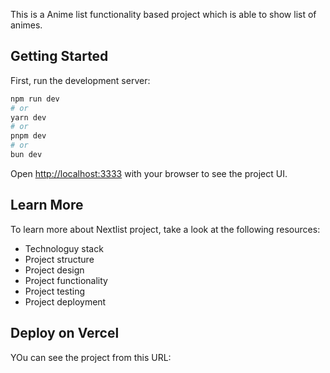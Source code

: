 This is a Anime list functionality based project which is able to show list of animes.

## Getting Started

First, run the development server:

```bash
npm run dev
# or
yarn dev
# or
pnpm dev
# or
bun dev
```

Open [http://localhost:3333](http://localhost:3333) with your browser to see the project UI.

## Learn More

To learn more about Nextlist project, take a look at the following resources:

- Technologuy stack
- Project structure
- Project design
- Project functionality
- Project testing
- Project deployment

## Deploy on Vercel

YOu can see the project from this URL:
